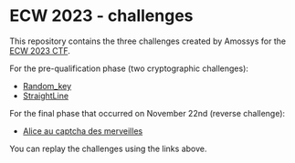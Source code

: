 # ECW 2023 - challenges

This repository contains the three challenges created by Amossys for the [ECW 2023 CTF](https://www.european-cyber-week.eu/challengectf).

For the pre-qualification phase (two cryptographic challenges):
- [Random_key](./Random_key/)
- [StraightLine](./StraightLine/)

For the final phase that occurred on November 22nd (reverse challenge):
- [Alice au captcha des merveilles](./Alice_au_captcha_des_merveilles/)

You can replay the challenges using the links above.